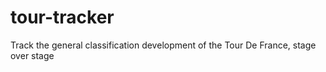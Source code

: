 # tour-tracker
Track the general classification development of the Tour De France, stage over stage
